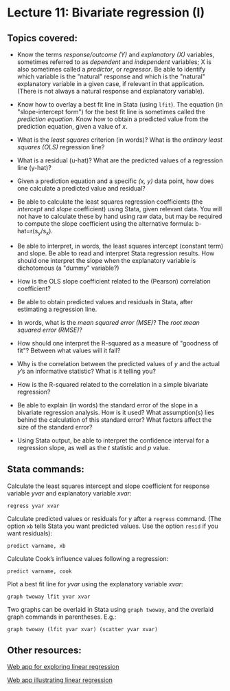 # Lecture 11: Bivariate regression (I)

## Topics covered:

* Know the terms *response/outcome (Y)* and *explanatory (X)* variables, sometimes referred to as *dependent* and *independent* variables; X is also sometimes called a *predictor*, or *regressor*. Be able to identify which variable is the "natural" response and which is the "natural" explanatory variable in a given case, if relevant in that application. (There is not always a natural response and explanatory variable).

* Know how to overlay a best fit line in Stata (using `lfit`). The equation (in "slope-intercept form") for the best fit line is sometimes called the *prediction equation*. Know how to obtain a predicted value from the prediction equation, given a value of *x*. 

* What is the *least squares* criterion (in words)? What is the *ordinary least squares (OLS)* regression line?

* What is a residual (u-hat)? What are the predicted values of a regression line (y-hat)?

* Given a prediction equation and a specific *(x, y)* data point, how does one calculate a predicted value and residual?

* Be able to calculate the least squares regression coefficients (the *intercept* and *slope* coefficient) using Stata, given relevant data. You will not have to calculate these by hand using raw data, but may be required to compute the slope coefficient using the alternative formula: b-hat=r(s<sub>y</sub>/s<sub>x</sub>).

* Be able to interpret, in words, the least squares intercept (constant term) and slope. Be able to read and interpret Stata regression results. How should one interpret the slope when the explanatory variable is dichotomous (a "dummy" variable?)

* How is the OLS slope coefficient related to the (Pearson) correlation coefficient?

* Be able to obtain predicted values and residuals in Stata, after estimating a regression line.

* In words, what is the *mean squared error (MSE)*?  The *root mean squared error (RMSE)*? 

* How should one interpret the R-squared as a measure of "goodness of fit"? Between what values will it fall?

* Why is the correlation between the predicted values of *y* and the actual *y*’s an informative statistic?  What is it telling you?

* How is the R-squared related to the correlation in a simple bivariate regression?

* Be able to explain (in words) the standard error of the slope in a bivariate regression analysis. How is it used? What assumption(s) lies behind the calculation of this standard error? What factors affect the size of the standard error? 

* Using Stata output, be able to interpret the confidence interval for a regression slope, as well as the *t* statistic and *p* value.

## Stata commands:

Calculate the least squares intercept and slope coefficient for response variable *yvar* and explanatory variable *xvar*:

`regress yvar xvar`

Calculate predicted values or residuals for *y* after a `regress` command. (The option `xb` tells Stata you want predicted values. Use the option `resid` if you want residuals):
  
`predict varname, xb`

Calculate Cook’s influence values following a regression:

`predict varname, cook`

Plot a best fit line for *yvar* using the explanatory variable *xvar*:

`graph twoway lfit yvar xvar`

Two graphs can be overlaid in Stata using `graph twoway`, and the overlaid graph commands in parentheses. E.g.:

`graph twoway (lfit yvar xvar) (scatter yvar xvar)`

## Other resources:

[Web app for exploring linear regression](https://istats.shinyapps.io/ExploreLinReg/)

[Web app illustrating linear regression](https://istats.shinyapps.io/LinearRegression/)


<!---
* x&#772; for x-bar
* &pi; for pi
* p&#770; for p-hat
* &mu; for mu
* &sigma; for sigma
* H<sub>0</sub> to use subscript
--->



